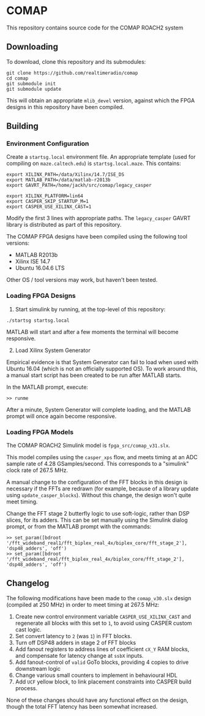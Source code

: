 # COMAP

This repository contains source code for the COMAP ROACH2 system

## Downloading

To download, clone this repository and its submodules:

```
git clone https://github.com/realtimeradio/comap
cd comap
git submodule init
git submodule update
```

This will obtain an appropriate `mlib_devel` version, against which
the FPGA designs in this repository have been compiled.

## Building

### Environment Configuration

Create a `startsg.local` environment file. An appropriate template (used
for compiling on `maze.caltech.edu`) is `startsg.local.maze`. This contains:

```
export XILINX_PATH=/data/Xilinx/14.7/ISE_DS
export MATLAB_PATH=/data/matlab-r2013b
export GAVRT_PATH=/home/jackh/src/comap/legacy_casper

export XILINX_PLATFORM=lin64
export CASPER_SKIP_STARTUP_M=1
export CASPER_USE_XILINX_CAST=1
```

Modify the first 3 lines with appropriate paths. The `legacy_casper`
GAVRT library is distributed as part of this repository.

The COMAP FPGA designs have been compiled using the following tool versions:

  - MATLAB R2013b
  - Xilinx ISE 14.7
  - Ubuntu 16.04.6 LTS

Other OS / tool versions may work, but haven't been tested.

### Loading FPGA Designs

1. Start simulink by running, at the top-level of this repository:

```
./startsg startsg.local
```

MATLAB will start and after a few moments the terminal will become responsive.

2. Load Xilinx System Generator

Empirical evidence is that System Generator can fail to load when used with
Ubuntu 16.04 (which is not an officially supported OS). To work around this,
a manual start script has been created to be run after MATLAB starts.

In the MATLAB prompt, execute:

```
>> runme
```

After a minute, System Generator will complete loading, and the MATLAB prompt will
once again become responsive.

### Loading FPGA Models

The COMAP ROACH2 Simulink model is `fpga_src/comap_v31.slx`.

This model compiles using the `casper_xps` flow, and meets timing at an ADC
sample rate of 4.28 GSamples/second. This corresponds to a "simulink" clock
rate of 267.5 MHz.

A manual change to the configuration of the FFT blocks in this design is necessary
if the FFTs are redrawn (for example, because of a library update using
`update_casper_blocks`). Without this change, the design won't quite meet timing.

Change the FFT stage 2 butterfly logic to use soft-logic, rather than DSP slices,
for its adders. This can be set manually using the Simulink dialog prompt, or
from the MATLAB prompt with the commands:

```
>> set_param([bdroot '/fft_wideband_real1/fft_biplex_real_4x/biplex_core/fft_stage_2'], 'dsp48_adders', 'off')
>> set_param([bdroot '/fft_wideband_real/fft_biplex_real_4x/biplex_core/fft_stage_2'], 'dsp48_adders', 'off')
```

## Changelog

The following modifications have been made to the `comap_v30.slx` design (compiled at 250 MHz) in order to meet timing at 267.5 MHz:

 1. Create new control environment variable `CASPER_USE_XILINX_CAST` and regenerate all blocks with this set to `1`, to avoid using CASPER custom cast logic.
 2. Set convert latency to `2` (was `1`) in FFT blocks.
 3. Turn off DSP48 adders in stage 2 of FFT blocks
 4. Add fanout registers to address lines of coefficient `cX_Y` RAM blocks, and compensate for latency change at `ssbX` inputs.
 5. Add fanout-control of `valid` GoTo blocks, providing 4 copies to drive downstream logic
 6. Change various small counters to implement in behavioural HDL
 7. Add `UCF` yellow block, to link placement constraints into CASPER build process.

None of these changes should have any functional effect on the design, though the total FFT latency has been somewhat increased.
